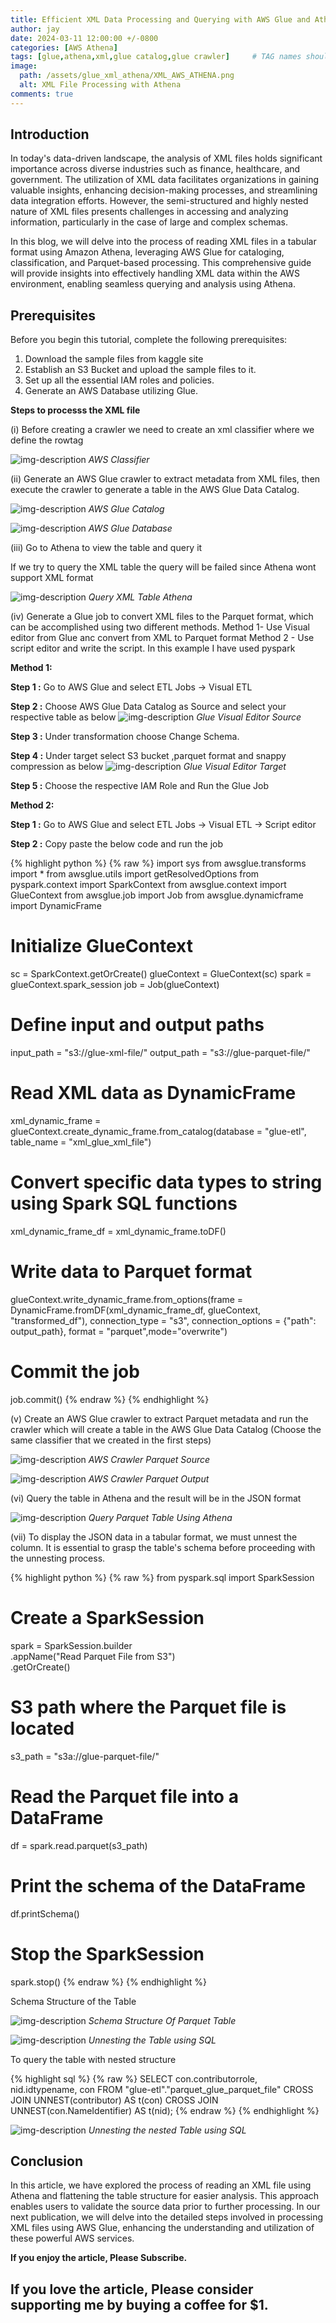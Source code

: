 ```yaml
---
title: Efficient XML Data Processing and Querying with AWS Glue and Athena - A Comprehensive Guide
author: jay
date: 2024-03-11 12:00:00 +/-0800
categories: [AWS Athena]
tags: [glue,athena,xml,glue catalog,glue crawler]     # TAG names should always be lowercase
image:
  path: /assets/glue_xml_athena/XML_AWS_ATHENA.png
  alt: XML File Processing with Athena 
comments: true
---
```


<!-- Google tag (gtag.js) -->
<script async src="https://www.googletagmanager.com/gtag/js?id=G-56G57XP8PY"></script>
<script>
  window.dataLayer = window.dataLayer || [];
  function gtag(){dataLayer.push(arguments);}
  gtag('js', new Date());

  gtag('config', 'G-56G57XP8PY');
</script>

## Introduction
In today's data-driven landscape, the analysis of XML files holds significant importance across diverse industries such as finance, healthcare, and government. The utilization of XML data facilitates organizations in gaining valuable insights, enhancing decision-making processes, and streamlining data integration efforts. However, the semi-structured and highly nested nature of XML files presents challenges in accessing and analyzing information, particularly in the case of large and complex schemas.

In this blog, we will delve into the process of reading XML files in a tabular format using Amazon Athena, leveraging AWS Glue for cataloging, classification, and Parquet-based processing. This comprehensive guide will provide insights into effectively handling XML data within the AWS environment, enabling seamless querying and analysis using Athena.


## Prerequisites
Before you begin this tutorial, complete the following prerequisites:
1. Download the sample files from kaggle site 
2. Establish an S3 Bucket and upload the sample files to it.
3. Set up all the essential IAM roles and policies.
4. Generate an AWS Database utilizing Glue.

**Steps to processs the XML file** 

(i) Before creating a crawler we need to create an xml classifier where we define the rowtag 

  ![img-description](/assets/glue_xml_athena/classifier_xml.png)
_AWS Classifier_

(ii) Generate an AWS Glue crawler to extract metadata from XML files, then execute the crawler to generate a table in the AWS Glue Data Catalog.

  ![img-description](/assets/glue_xml_athena/crawler_s3_classifier.png)
_AWS Glue Catalog_

  ![img-description](/assets/glue_xml_athena/crawler_s3_classifier.png)
_AWS Glue Database_

(iii) Go to Athena to view the table and query it

If we try to query the XML table the query will be failed since Athena wont support XML format

  ![img-description](/assets/glue_xml_athena/xml_query.png)
_Query XML Table Athena_

(iv) Generate a Glue job to convert XML files to the Parquet format, which can be accomplished using two different methods.
      Method 1- Use Visual editor from Glue anc convert from XML to Parquet format
      Method 2 - Use script editor and write the script. In this example I have used pyspark

**Method 1:** 

  **Step 1 :** Go to AWS Glue and select ETL Jobs -> Visual ETL

  **Step 2 :** Choose AWS Glue Data Catalog as Source and select your respective table as below
                  ![img-description](/assets/glue_xml_athena/glue_source.png)
                  _Glue Visual Editor Source_

  **Step 3 :** Under transformation choose Change Schema.

  **Step 4 :** Under target select S3 bucket ,parquet format and snappy compression as below 
        ![img-description](/assets/glue_xml_athena/glue_target.png)
        _Glue Visual Editor Target_

  **Step 5 :** Choose the respective IAM Role and Run the Glue Job

**Method 2:** 

   **Step 1 :** Go to AWS Glue and select ETL Jobs -> Visual ETL -> Script editor  
   
  **Step 2 :** Copy paste the below code and run the job

{% highlight python %}
{% raw %}
import sys
from awsglue.transforms import *
from awsglue.utils import getResolvedOptions
from pyspark.context import SparkContext
from awsglue.context import GlueContext
from awsglue.job import Job
from awsglue.dynamicframe import DynamicFrame

# Initialize GlueContext
sc = SparkContext.getOrCreate()
glueContext = GlueContext(sc)
spark = glueContext.spark_session
job = Job(glueContext)


# Define input and output paths
input_path = "s3://glue-xml-file/"
output_path = "s3://glue-parquet-file/"

# Read XML data as DynamicFrame
xml_dynamic_frame = glueContext.create_dynamic_frame.from_catalog(database = "glue-etl", table_name = "xml_glue_xml_file")

# Convert specific data types to string using Spark SQL functions
xml_dynamic_frame_df = xml_dynamic_frame.toDF()


# Write data to Parquet format
glueContext.write_dynamic_frame.from_options(frame = DynamicFrame.fromDF(xml_dynamic_frame_df, glueContext, "transformed_df"), connection_type = "s3", connection_options = {"path": output_path}, format = "parquet",mode="overwrite")


# Commit the job
job.commit()
{% endraw %}
{% endhighlight %}


(v) Create an AWS Glue crawler to extract Parquet metadata and run the crawler which will create a table in the AWS Glue Data Catalog (Choose the same classifier that we created in the first steps)

![img-description](/assets/glue_xml_athena/parquet_crawler_src.png)
_AWS Crawler Parquet Source_

![img-description](/assets/glue_xml_athena/parquet_crawler_output.png)
_AWS Crawler Parquet Output_


(vi) Query the table in Athena and the result will be in the JSON format

![img-description](/assets/glue_xml_athena/parquet_athena.png)
_Query Parquet Table Using Athena_

(vii) To display the JSON data in a tabular format, we must unnest the column. It is essential to grasp the table's schema before proceeding with the unnesting process.

{% highlight python %}
{% raw %}
from pyspark.sql import SparkSession

# Create a SparkSession
spark = SparkSession.builder \
    .appName("Read Parquet File from S3") \
    .getOrCreate()

# S3 path where the Parquet file is located
s3_path = "s3a://glue-parquet-file/"

# Read the Parquet file into a DataFrame
df = spark.read.parquet(s3_path)

# Print the schema of the DataFrame
df.printSchema()

# Stop the SparkSession
spark.stop()
{% endraw %}
{% endhighlight %}

Schema Structure of the Table

![img-description](/assets/glue_xml_athena/printSchema.png)
_Schema Structure Of Parquet Table_


![img-description](/assets/glue_xml_athena/parquet_unest.png)
_Unnesting the Table using SQL_


To query the table with nested structure

{% highlight sql %}
{% raw %}
SELECT 
    con.contributorrole,
    nid.idtypename,
    con
FROM 
    "glue-etl"."parquet_glue_parquet_file"
CROSS JOIN 
    UNNEST(contributor) AS t(con)
CROSS JOIN 
    UNNEST(con.NameIdentifier) AS t(nid);
{% endraw %}
{% endhighlight %}


![img-description](/assets/glue_xml_athena/parquest_nestesd_unnest.png)
_Unnesting the nested Table using SQL_

## Conclusion

In this article, we have explored the process of reading an XML file using Athena and flattening the table structure for easier analysis. This approach enables users to validate the source data prior to further processing. In our next publication, we will delve into the detailed steps involved in processing XML files using AWS Glue, enhancing the understanding and utilization of these powerful AWS services.





**If you enjoy the article, Please Subscribe.**
## If you love the article, Please consider supporting me by buying a coffee for $1.

